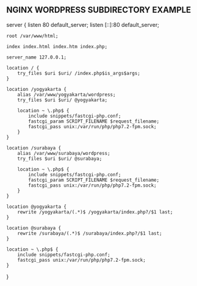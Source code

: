 ## NGINX WORDPRESS SUBDIRECTORY EXAMPLE

server {
    listen 80 default_server;
    listen [::]:80 default_server;

    root /var/www/html;

    index index.html index.htm index.php;

    server_name 127.0.0.1;

    location / {
        try_files $uri $uri/ /index.php$is_args$args;
    }

    location /yogyakarta {
        alias /var/www/yogyakarta/wordpress;
        try_files $uri $uri/ @yogyakarta;

        location ~ \.php$ {
            include snippets/fastcgi-php.conf;
            fastcgi_param SCRIPT_FILENAME $request_filename;
            fastcgi_pass unix:/var/run/php/php7.2-fpm.sock;
        }
    }

    location /surabaya {
        alias /var/www/surabaya/wordpress;
        try_files $uri $uri/ @surabaya;

        location ~ \.php$ {
            include snippets/fastcgi-php.conf;
            fastcgi_param SCRIPT_FILENAME $request_filename;
            fastcgi_pass unix:/var/run/php/php7.2-fpm.sock;
        }
    }

    location @yogyakarta {
        rewrite /yogyakarta/(.*)$ /yogyakarta/index.php?/$1 last;
    }

    location @surabaya {
        rewrite /surabaya/(.*)$ /surabaya/index.php?/$1 last;
    }

    location ~ \.php$ {
        include snippets/fastcgi-php.conf;
        fastcgi_pass unix:/var/run/php/php7.2-fpm.sock;
    }
}